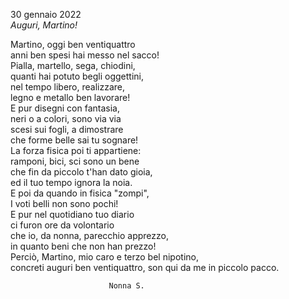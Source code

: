 ---
---

30 gennaio 2022  
*Auguri, Martino!*  
  
Martino, oggi ben ventiquattro  
anni ben spesi hai messo nel sacco!  
Pialla, martello, sega, chiodini,  
quanti hai potuto begli oggettini,  
nel tempo libero, realizzare,  
legno e metallo ben lavorare!  
E pur disegni con fantasia,  
neri o a colori, sono via via  
scesi sui fogli, a dimostrare  
che forme belle sai tu sognare!   
La forza fisica poi ti appartiene:  
ramponi, bici, sci sono un bene  
che fin da piccolo t'han dato gioia,   
ed il tuo tempo ignora la noia.  
E poi da quando in fisica "zompi",   
I voti belli non sono pochi!  
E pur nel quotidiano tuo diario  
ci furon ore da volontario  
che io, da nonna, parecchio apprezzo,   
in quanto beni che non han prezzo!  
Perciò, Martino, mio caro e terzo bel nipotino,   
concreti auguri ben ventiquattro, 
son qui da me in piccolo pacco.  
  
                          Nonna S.
